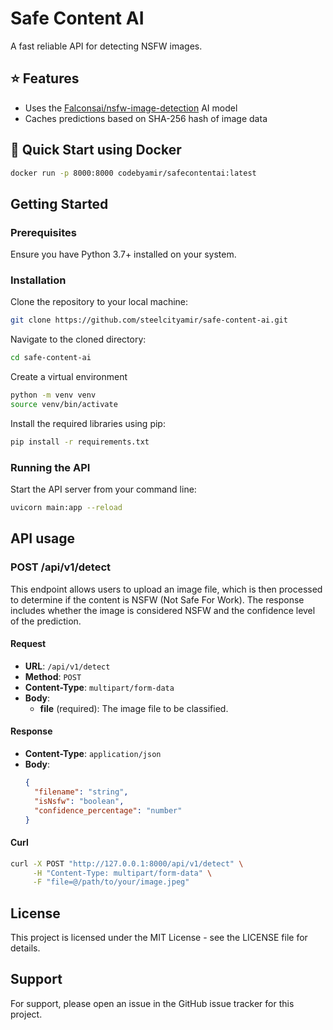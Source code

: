# Safe Content AI
A fast reliable API for detecting NSFW images.

## ⭐ Features

- Uses the [Falconsai/nsfw-image-detection](https://huggingface.co/Falconsai/nsfw_image_detection) AI model
- Caches predictions based on SHA-256 hash of image data


## 🐳 Quick Start using Docker

```bash
docker run -p 8000:8000 codebyamir/safecontentai:latest
```

## Getting Started

### Prerequisites

Ensure you have Python 3.7+ installed on your system.

### Installation

Clone the repository to your local machine:

```bash
git clone https://github.com/steelcityamir/safe-content-ai.git
```

Navigate to the cloned directory:

```bash
cd safe-content-ai
```

Create a virtual environment
```bash
python -m venv venv
source venv/bin/activate
```

Install the required libraries using pip:

```bash
pip install -r requirements.txt
```


### Running the API

Start the API server from your command line:

```bash
uvicorn main:app --reload
```


## API usage

### POST /api/v1/detect

This endpoint allows users to upload an image file, which is then processed to determine if the content is NSFW (Not Safe For Work). The response includes whether the image is considered NSFW and the confidence level of the prediction.

#### Request

- **URL**: `/api/v1/detect`
- **Method**: `POST`
- **Content-Type**: `multipart/form-data`
- **Body**:
  - **file** (required): The image file to be classified.

#### Response

- **Content-Type**: `application/json`
- **Body**:
  ```json
  {
    "filename": "string",
    "isNsfw": "boolean",
    "confidence_percentage": "number"
  }

#### Curl

```bash
curl -X POST "http://127.0.0.1:8000/api/v1/detect" \
     -H "Content-Type: multipart/form-data" \
     -F "file=@/path/to/your/image.jpeg"
```



## License

This project is licensed under the MIT License - see the LICENSE file for details.

## Support

For support, please open an issue in the GitHub issue tracker for this project.

